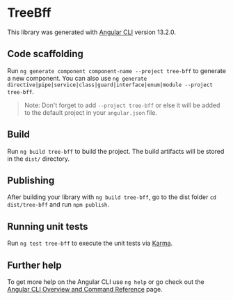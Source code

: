 # TreeBff

This library was generated with [Angular CLI](https://github.com/angular/angular-cli) version 13.2.0.

## Code scaffolding

Run `ng generate component component-name --project tree-bff` to generate a new component. You can also use `ng generate directive|pipe|service|class|guard|interface|enum|module --project tree-bff`.
> Note: Don't forget to add `--project tree-bff` or else it will be added to the default project in your `angular.json` file. 

## Build

Run `ng build tree-bff` to build the project. The build artifacts will be stored in the `dist/` directory.

## Publishing

After building your library with `ng build tree-bff`, go to the dist folder `cd dist/tree-bff` and run `npm publish`.

## Running unit tests

Run `ng test tree-bff` to execute the unit tests via [Karma](https://karma-runner.github.io).

## Further help

To get more help on the Angular CLI use `ng help` or go check out the [Angular CLI Overview and Command Reference](https://angular.io/cli) page.

